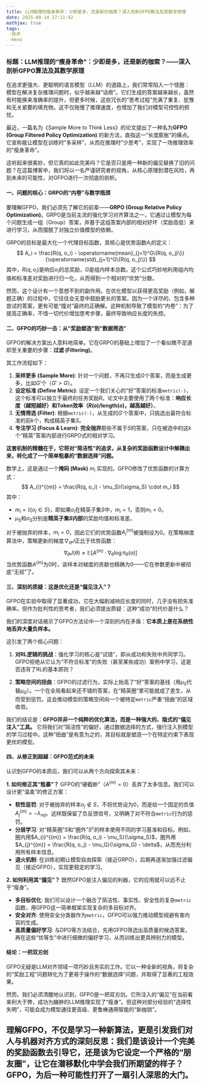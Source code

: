 ```yaml
---
title: LLM推理的瘦身革命：少即是多，还是新的枷索？深入剖析GFPO算法及其数学原理
date: 2025-08-14 17:11:42
mathjax: true
tags:
 -技术
 -Hexo
---
```

### **标题：LLM推理的“瘦身革命”：少即是多，还是新的枷索？——深入剖析GFPO算法及其数学原理**

在追求更强大、更聪明的语言模型（LLM）的道路上，我们常常陷入一个怪圈：模型在解决复杂推理问题时，似乎越来越“话痨”。它们生成的答案越来越长，虽然有时能换来准确率的提升，但更多时候，这些冗长的“思考过程”充满了重复、犹豫和无关紧要的填充物。这不仅拖慢了推理速度，也增加了我们对模型可控性的担忧。

最近，一篇名为《Sample More to Think Less》的论文提出了一种名为**GFPO (Group Filtered Policy Optimization)** 的新方法，直指这一“长度膨胀”的痛点。它宣称能让模型在训练时“多采样”，从而在推理时“少思考”，实现了一场推理效率的“瘦身革命”。

这听起来很美妙，但它真的如此完美吗？它是否只是用一种新的偏见替换了旧的问题？在这篇博客中，我们将以一名严谨研究者的视角，从核心原理到潜在风险，再到未来的可能性，对GFPO进行一次彻底的剖析。

#### **一、问题的核心：GRPO的“内卷”与数学瓶颈**

要理解GFPO，我们必须先了解它的前辈——**GRPO (Group Relative Policy Optimization)**。GRPO是当前主流的强化学习对齐算法之一，它通过让模型为每个问题生成一组（Group）答案，并基于这组答案内部的相对好坏（奖励高低）来进行学习，从而摆脱了对独立价值模型的依赖。

GRPO的目标是最大化一个代理目标函数，其核心是优势函数$A_i$的定义：
$$
A_i = \frac{R(q, o_i) - \operatorname{mean}_{j=1}^G\{R(q, o_j)\}}{\operatorname{std}_{j=1}^G\{R(q, o_j)\}}
$$
其中，$R(q, o_i)$是响应$o_i$的总奖励，$G$是组内样本总数。这个公式巧妙地利用组内均值和标准差对奖励进行归一化，从而得到一个相对的“优势”分数。

然而，这个设计有一个意想不到的副作用。在优化模型以获得更高奖励（例如，解题正确）的过程中，它往往会无意中鼓励更长的答案。因为一个详尽的、包含多种尝试的答案，更有可能“撞对”最终的正确解。这种机制导致了模型的“内卷”：为了提高正确率，不惜一切代价增加思考步骤，最终导致响应长度的失控。

#### **二、GFPO的巧妙一击：从“奖励塑造”到“数据筛选”**

GFPO的解决方案出人意料地简单。它在GRPO的基础上增加了一个看似微不足道却至关重要的步骤：**过滤 (Filtering)**。

其工作流程如下：
1.  **采样更多 (Sample More)**: 针对一个问题，不再只生成$G$个答案，而是生成更多，比如$G'$个（$G' > G$）。
2.  **设定标准 (Define Metric)**: 设定一个我们关心的“好”答案的标准`metric(·)`，这个标准可以独立于最终的任务奖励$R$。论文中主要使用了两个标准：**响应长度（越短越好）**和**Token效率（$R(o)/\text{length}(o)$，越高越好）**。
3.  **无情筛选 (Filter)**: 根据`metric(·)`，从生成的$G'$个答案中，只挑选出最符合标准的前$k$个，构成精英子集$S$。
4.  **专注学习 (Focus & Learn)**: **完全抛弃**那些不属于$S$的答案，只在被选中的这$k$个“精英”答案内部进行GRPO式的相对学习。

**这套机制的精髓在于，它将对“简洁性”的追求，从复杂的奖励函数设计中解耦出来，转化成了一个简单粗暴的“数据选择”问题。**

数学上，这是通过一个**掩码 (Mask)** $m_i$ 实现的。GFPO修改了优势函数的计算方式：
$$
A_{i}^{(m)} = \frac{R(q, o_i) - \mu_S}{\sigma_S} \cdot m_i
$$
其中：
*   $m_i = \mathbb{I}\{o_i \in S\}$，即如果$o_i$在精英子集$S$中，$m_i=1$，否则$m_i=0$。
*   $\mu_S$和$\sigma_S$分别是**精英子集$S$内部**的奖励均值和标准差。

对于被抛弃的样本，$m_i=0$，因此它们的优势函数$A_{i}^{(m)}$被强制设为0。在策略梯度算法中，策略更新的梯度$\nabla_\theta J$正比于优势函数：
$$
\nabla_\theta J(\theta) \approx \mathbb{E} \left[ A^{(m)} \cdot \nabla_\theta \log \pi_\theta(o) \right]
$$
当优势函数$A^{(m)}$为0时，该样本对梯度的贡献也精确为0——它在参数更新中被彻底“无视”了。

#### **三、深刻的质疑：这是优化还是“偏见注入”？**

GFPO在实验中取得了显著成功，它在大幅削减响应长度的同时，几乎没有损失准确率。但作为批判性的思考者，我们必须提出质疑：这种“成功”的代价是什么？

我们的深度对话揭示了GFPO方法论中一个深刻的内在矛盾：**它本质上是在系统性地丢弃大量负样本。**

这引发了两个核心问题：
1.  **对RL逻辑的挑战**：强化学习的核心是“试错”，即从成功和失败中共同学习。GFPO拒绝从它认为“不符合标准”的失败（甚至某些成功）案例中学习，这是否违背了RL的基本原则？

2.  **策略空间的扭曲**：GFPO的过滤行为，实际上抬高了“好”答案的基线（用$\mu_S$代替$\mu_G$）。一个在全局看起来还不错的答案，在“精英圈”里可能就成了差生，从而受到惩罚。这会推动模型的策略空间向一个被特定`metric`严重“扭曲”的区域收敛。

我们的结论是：**GFPO并非一个纯粹的优化算法，而是一种强大的、隐式的“偏见注入”工具。** 它将我们对“简洁性”的偏好，通过数据选择的方式，强行注入到模型的学习过程中。这种“扭曲”是有意为之的，其目标就是塑造一个在特定约束下表现更优的模型。

#### **四、从修正到超越：GFPO范式的未来**

认识到GFPO的本质后，我们可以从两个方向探索其未来：

**1. 如何修正其“粗暴”？**
GFPO的“硬截断”（$A^{(m)}=0$）丢弃了太多信息。我们可以设计更“温柔”的修正方案：
*   **软性惩罚**: 对于被抛弃的样本$o_j \notin S$，不将优势设为0，而是给一个固定的负值$A_{j}^{(m)} = -\lambda_{rej}$。这样既保留了负反馈信号，又明确了对不符合`metric`行为的惩罚。
*   **分层学习**: 对“精英圈”$S$和“圈外”$S^c$的样本使用不同的学习基准和目标。例如，圈内用$A_{i}^{(m)} = \frac{R(q, o_i) - \mu_S}{\sigma_S}$，圈外用$A_{j}^{(m)} = \frac{R(q, o_j) - \mu_G}{\sigma_G} - \delta$，从而充分利用所有样本信息。
*   **退火机制**: 在训练初期让模型自由探索（接近GRPO），后期再逐渐加强过滤偏见（接近GFPO），实现更稳定的学习。

**2. 如何利用其“偏见”？**
既然GFPO是注入偏见的利器，它的应用就可以远不止于“瘦身”。
*   **多目标优化**: 我们可以设计一个融合了简洁性、事实性、安全性的复杂`metric`函数，用GFPO这一简单框架实现复杂的多目标对齐。
*   **安全对齐**: 使用安全分类器作为`metric`，GFPO可以强力推动模型规避有害内容的生成。
*   **高质量偏好学习**: 与DPO等方法结合，先用GFPO筛选出高质量的候选答案，再在这些“优等生”中进行细微的偏好学习，从而训练出更具辨别力的模型。

#### **结论：一把双刃剑**

GFPO无疑是LLM对齐领域一项巧妙且务实的工作。它以一种全新的视角，将复杂的“奖励工程”问题转化为了更易于操作的“数据选择”问题，并取得了显著的工程效果。

然而，我们必须清醒地认识到，GFPO是一把双刃剑。它所注入的“偏见”在当前看来利大于弊，成功为臃肿的LLM推理实现了“瘦身”。但这种对部分经验的“选择性失明”，可能会成为模型通往更高级、更鲁棒通用智能的“新枷锁”。

理解GFPO，不仅是学习一种新算法，更是引发我们对人与机器对齐方式的深刻反思：我们是该设计一个完美的奖励函数去引导它，还是该为它设定一个严格的“朋友圈”，让它在潜移默化中学会我们所期望的样子？GFPO，为后一种可能性打开了一扇引人深思的大门。
---
<script src="https://polyfill.io/v3/polyfill.min.js?features=es6"></script>
<script id="MathJax-script" async src="https://cdn.jsdelivr.net/npm/mathjax@3/es5/tex-mml-chtml.js"></script>